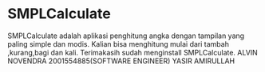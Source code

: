# SMPLCalculate
SMPLCalculate adalah aplikasi penghitung angka dengan tampilan yang paling simple dan modis. Kalian bisa menghitung mulai dari tambah ,kurang,bagi dan kali. Terimakasih sudah menginstall SMPLCalculate.
ALVIN NOVENDRA 2001554885(SOFTWARE ENGINEER)
YASIR AMIRULLAH 
